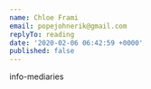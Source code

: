 ```yaml
---
name: Chloe Frami
email: popejohnerik@gmail.com
replyTo: reading
date: '2020-02-06 06:42:59 +0000'
published: false
---
```


info-mediaries